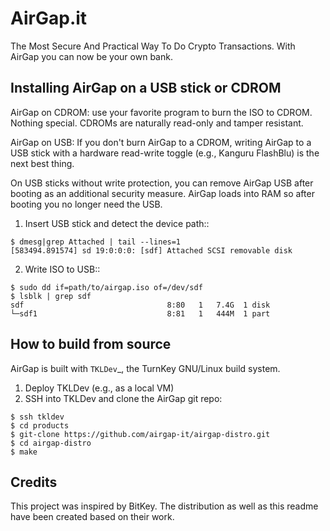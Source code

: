 # AirGap.it

The Most Secure And Practical Way To Do Crypto Transactions. With AirGap you can now be your own bank.

## Installing AirGap on a USB stick or CDROM

AirGap on CDROM: use your favorite program to burn the ISO to CDROM.
Nothing special. CDROMs are naturally read-only and tamper resistant.

AirGap on USB: If you don't burn AirGap to a CDROM, writing AirGap to a
USB stick with a hardware read-write toggle (e.g., Kanguru FlashBlu) is
the next best thing.

On USB sticks without write protection, you can remove AirGap USB after
booting as an additional security measure. AirGap loads into RAM so
after booting you no longer need the USB.

1) Insert USB stick and detect the device path::
```
$ dmesg|grep Attached | tail --lines=1
[583494.891574] sd 19:0:0:0: [sdf] Attached SCSI removable disk
```
2) Write ISO to USB::
```
$ sudo dd if=path/to/airgap.iso of=/dev/sdf
$ lsblk | grep sdf
sdf                                8:80   1   7.4G  1 disk  
└─sdf1                             8:81   1   444M  1 part 
```

## How to build from source

AirGap is built with `TKLDev`_, the TurnKey GNU/Linux build system.

1) Deploy TKLDev (e.g., as a local VM)
2) SSH into TKLDev and clone the AirGap git repo:

```
$ ssh tkldev
$ cd products
$ git-clone https://github.com/airgap-it/airgap-distro.git 
$ cd airgap-distro
$ make
```
## Credits

This project was inspired by BitKey. The distribution as well as this readme have been created based on their work.
